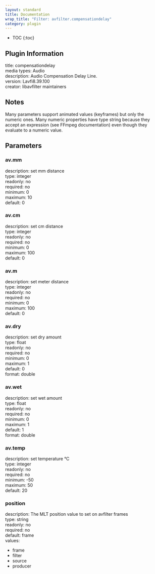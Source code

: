 ```yaml
---
layout: standard
title: Documentation
wrap_title: "Filter: avfilter.compensationdelay"
category: plugin
---
```

* TOC
{:toc}

## Plugin Information

title: compensationdelay  
media types:
Audio  
description: Audio Compensation Delay Line.  
version: Lavfi8.39.100  
creator: libavfilter maintainers  

## Notes

Many parameters support animated values (keyframes) but only the numeric ones. Many numeric properties have type string because they accept an expression (see FFmpeg documentation) even though they evaluate to a numeric value.

## Parameters

### av.mm

  
description:
set mm distance  
type: integer  
readonly: no  
required: no  
minimum: 0  
maximum: 10  
default: 0  

### av.cm

  
description:
set cm distance  
type: integer  
readonly: no  
required: no  
minimum: 0  
maximum: 100  
default: 0  

### av.m

  
description:
set meter distance  
type: integer  
readonly: no  
required: no  
minimum: 0  
maximum: 100  
default: 0  

### av.dry

  
description:
set dry amount  
type: float  
readonly: no  
required: no  
minimum: 0  
maximum: 1  
default: 0  
format: double  

### av.wet

  
description:
set wet amount  
type: float  
readonly: no  
required: no  
minimum: 0  
maximum: 1  
default: 1  
format: double  

### av.temp

  
description:
set temperature °C  
type: integer  
readonly: no  
required: no  
minimum: -50  
maximum: 50  
default: 20  

### position

  
description:
The MLT position value to set on avfilter frames  
type: string  
readonly: no  
required: no  
default: frame  
values:  

* frame
* filter
* source
* producer


